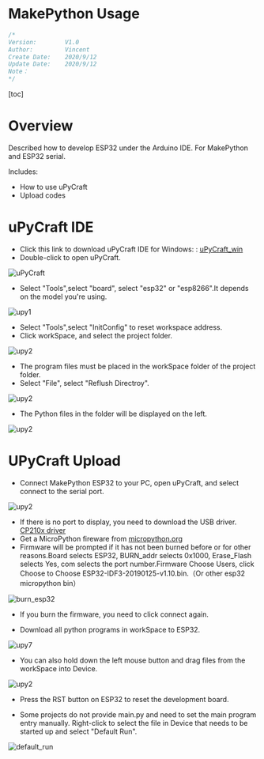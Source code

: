 # MakePython Usage

```c++
/*
Version:		V1.0
Author:			Vincent
Create Date:	2020/9/12
Update Date:	2020/9/12
Note：
*/
```

[toc]

# Overview

Described how to develop ESP32 under the Arduino IDE. For MakePython and ESP32 serial.

Includes: 

- How to use uPyCraft
- Upload codes



# uPyCraft IDE 

- Click this link to download uPyCraft IDE for Windows: : [uPyCraft_win](https://randomnerdtutorials.com/uPyCraftWindows)
- Double-click to open uPyCraft. 

![uPyCraft](md_pic/upy.png)

- Select "Tools",select "board", select "esp32" or "esp8266".It depends on the model you're using.

![upy1](md_pic/upy1.png)

- Select "Tools",select "InitConfig" to reset workspace address.
- Click workSpace, and select the project folder.

![upy2](md_pic/upy2.png)

- The program files must be placed in the workSpace folder of the project folder.
- Select "File", select "Reflush Directroy".

![upy2](md_pic/upy3.png)



- The Python files in the folder will be displayed on the left.

![upy2](md_pic/upy4.png)



# UPyCraft Upload

- Connect MakePython ESP32 to your PC, open uPyCraft, and select connect to the serial port.

![upy2](md_pic/upy5.png)

- If there is no port to display, you need to download the USB driver. [CP210x driver](https://www.silabs.com/products/development-tools/software/usb-to-uart-bridge-vcp-drivers)
- Get a MicroPython fireware from [micropython.org](http://www.micropython.org/download/esp32/)
- Firmware will be prompted if it has not been burned before or for other reasons.Board selects ESP32, BURN_addr selects 0x1000, Erase_Flash selects Yes, com selects the port number.Firmware Choose Users, click Choose to Choose ESP32-IDF3-20190125-v1.10.bin.（Or other esp32 micropython bin）

![burn_esp32](md_pic/burn_firmware.png)

- If you burn the firmware, you need to click connect again.

- Download all python programs in workSpace to ESP32.

![upy7](md_pic/upy7.png)

- You can also hold down the left mouse button and drag files from the workSpace into Device.

![upy2](md_pic/upy6.png)

- Press the RST button on ESP32 to reset the development board.

- Some projects do not provide main.py and need to set the main program entry manually. Right-click to select the file in Device that needs to be started up and select "Default Run".

![default_run](md_pic/default_run.jpg)